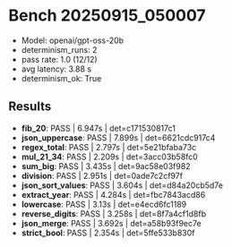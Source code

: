 # Bench 20250915_050007
- Model: openai/gpt-oss-20b
- determinism_runs: 2
- pass rate: 1.0 (12/12)
- avg latency: 3.88 s
- determinism_ok: True

## Results
- **fib_20**: PASS | 6.947s | det=c171530817c1
- **json_uppercase**: PASS | 7.899s | det=6621cdc917c4
- **regex_total**: PASS | 2.797s | det=5e21bfaba73c
- **mul_21_34**: PASS | 2.209s | det=3acc03b58fc0
- **sum_big**: PASS | 3.435s | det=9ac58e03f982
- **division**: PASS | 2.951s | det=0ade7c2cf97f
- **json_sort_values**: PASS | 3.604s | det=d84a20cb5d7e
- **extract_year**: PASS | 4.284s | det=fbc7843acd86
- **lowercase**: PASS | 3.13s | det=e4ecd6fc1189
- **reverse_digits**: PASS | 3.258s | det=8f7a4cf1d8fb
- **json_merge**: PASS | 3.692s | det=a58b93f9ec7e
- **strict_bool**: PASS | 2.354s | det=5ffe533b830f